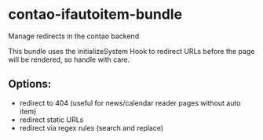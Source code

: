 # contao-ifautoitem-bundle
Manage redirects in the contao backend

This bundle uses the initializeSystem Hook to redirect URLs before the page will be rendered, so handle with care.

## Options: ##
- redirect to 404 (useful for news/calendar reader pages without auto item)
- redirect static URLs 
- redirect via regex rules (search and replace)
